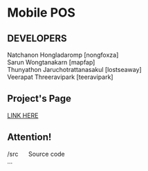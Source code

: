 Mobile POS
=====

DEVELOPERS<br>
-------------
Natchanon Hongladaromp [nongfoxza] <br>
Sarun Wongtanakarn [mapfap]<br>
Thunyathon Jaruchotrattanasakul [lostseaway] <br>
Veerapat Threeravipark [teeravipark] <br>

Project's Page<br>
-------------
<a href="http://www.mapfap.com/refresh"> LINK HERE </a><br>

Attention!<br>
-------------
/src &nbsp;&nbsp;&nbsp;&nbsp; Source code<br>
...
